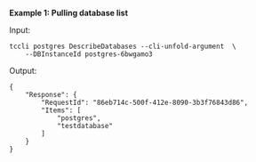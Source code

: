 **Example 1: Pulling database list**



Input: 

```
tccli postgres DescribeDatabases --cli-unfold-argument  \
    --DBInstanceId postgres-6bwgamo3
```

Output: 
```
{
    "Response": {
        "RequestId": "86eb714c-500f-412e-8090-3b3f76843d86",
        "Items": [
            "postgres",
            "testdatabase"
        ]
    }
}
```

